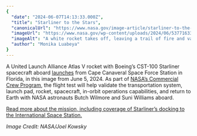```yaml
---
{
  "date": "2024-06-07T14:13:33.000Z",
  "title": "Starliner to the Stars",
  "canonicalUrl": "https://www.nasa.gov/image-article/starliner-to-the-stars/",
  "imageUrl": "https://www.nasa.gov/wp-content/uploads/2024/06/53771633339-75f69e21b8-o.jpg",
  "imageAlt": "A white rocket takes off, leaving a trail of fire and vapor behind it. The sky is a cool blue-gray.",
  "author": "Monika Luabeya"
}
---
```


A United Launch Alliance Atlas V rocket with Boeing’s CST-100 Starliner spacecraft aboard [launches](https://plus.nasa.gov/video/nasas-boeing-crew-flight-test-launch/) from Cape Canaveral Space Force Station in Florida, in this image from June 5, 2024. As part of [NASA’s Commercial Crew Program](https://www.nasa.gov/exploration/commercial/crew/index.html), the flight test will help validate the transportation system, launch pad, rocket, spacecraft, in-orbit operations capabilities, and return to Earth with NASA astronauts Butch Wilmore and Suni Williams aboard.

[Read more about the mission, including coverage of Starliner’s docking to the International Space Station.](https://www.nasa.gov/news-release/liftoff-nasa-astronauts-pilot-first-starliner-crewed-test-to-station/)

_Image Credit: NASA/Joel Kowsky_
